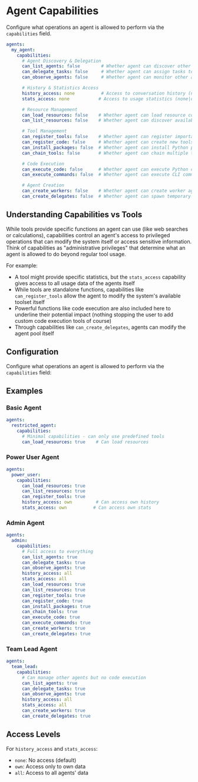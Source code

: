 # Agent Capabilities

Configure what operations an agent is allowed to perform via the `capabilities` field.

```yaml
agents:
  my_agent:
    capabilities:
      # Agent Discovery & Delegation
      can_list_agents: false        # Whether agent can discover other agents
      can_delegate_tasks: false     # Whether agent can assign tasks to other agents
      can_observe_agents: false     # Whether agent can monitor other agents' activities

      # History & Statistics Access
      history_access: none          # Access to conversation history (none|own|all)
      stats_access: none           # Access to usage statistics (none|own|all)

      # Resource Management
      can_load_resources: false    # Whether agent can load resource content
      can_list_resources: false    # Whether agent can discover available resources

      # Tool Management
      can_register_tools: false    # Whether agent can register importable functions
      can_register_code: false     # Whether agent can create new tools from code
      can_install_packages: false  # Whether agent can install Python packages
      can_chain_tools: false       # Whether agent can chain multiple tool calls

      # Code Execution
      can_execute_code: false      # Whether agent can execute Python code (WARNING: No sandbox)
      can_execute_commands: false  # Whether agent can execute CLI commands

      # Agent Creation
      can_create_workers: false    # Whether agent can create worker agents (as tools)
      can_create_delegates: false  # Whether agent can spawn temporary delegate agents
```


## Understanding Capabilities vs Tools

While tools provide specific functions an agent can use (like web searches or calculations), capabilities control an agent's access to privileged operations that can modify the system itself or access sensitive information. Think of capabilities as "administrative privileges" that determine what an agent is allowed to do beyond regular tool usage.

For example:

- A tool might provide specific statistics, but the `stats_access` capability gives access to all usage data of the agents itself
- While tools are standalone functions, capabilities like `can_register_tools` allow the agent to modify the system's available toolset itself
- Powerful functions like code execution are also included here to underline their potential impact (nothing stopping the user to add custom code execution tools of course)
- Through capabilities like `can_create_delegates`, agents can modify the agent pool itself

## Configuration

Configure what operations an agent is allowed to perform via the `capabilities` field:

## Examples

### Basic Agent
```yaml
agents:
  restricted_agent:
    capabilities:
      # Minimal capabilities - can only use predefined tools
      can_load_resources: true    # Can load resources
```

### Power User Agent
```yaml
agents:
  power_user:
    capabilities:
      can_load_resources: true
      can_list_resources: true
      can_register_tools: true
      history_access: own         # Can access own history
      stats_access: own          # Can access own stats
```

### Admin Agent
```yaml
agents:
  admin:
    capabilities:
      # Full access to everything
      can_list_agents: true
      can_delegate_tasks: true
      can_observe_agents: true
      history_access: all
      stats_access: all
      can_load_resources: true
      can_list_resources: true
      can_register_tools: true
      can_register_code: true
      can_install_packages: true
      can_chain_tools: true
      can_execute_code: true
      can_execute_commands: true
      can_create_workers: true
      can_create_delegates: true
```

### Team Lead Agent
```yaml
agents:
  team_lead:
    capabilities:
      # Can manage other agents but no code execution
      can_list_agents: true
      can_delegate_tasks: true
      can_observe_agents: true
      history_access: all
      stats_access: all
      can_create_workers: true
      can_create_delegates: true
```

## Access Levels

For `history_access` and `stats_access`:
- `none`: No access (default)
- `own`: Access only to own data
- `all`: Access to all agents' data
